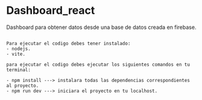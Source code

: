 # Dashboard_react
Dashboard para obtener datos desde una base de datos creada en firebase.


~~~

Para ejecutar el codigo debes tener instalado:
- nodejs.
- vite.

para ejecutar el codigo debes ejecutar los siguientes comandos en tu terminal:

- npm install ---> instalara todas las dependencias correspondientes al proyecto.
- npm run dev ---> iniciara el proyecto en tu localhost.

~~~

